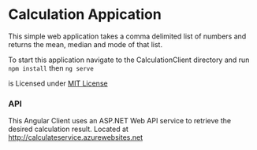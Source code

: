 # Calculation Appication
This simple web application takes a comma delimited list of numbers and returns the mean, median and mode of that list.

To start this application navigate to the CalculationClient directory and run `npm install` then `ng serve`

is Licensed under [MIT License]()


### API  

This Angular Client uses an ASP.NET Web API service to retrieve the desired calculation result.  Located at http://calculateservice.azurewebsites.net